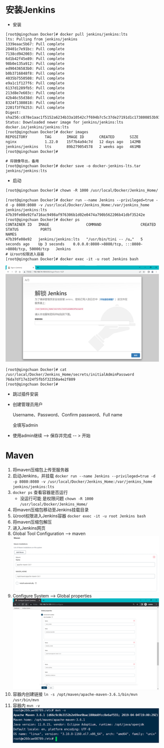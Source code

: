 # 安装Jenkins

- 安装

```shell
[root@qingchuan Docker]# docker pull jenkins/jenkins:lts
lts: Pulling from jenkins/jenkins
1339eaac5b67: Pull complete 
20401c7e91bc: Pull complete 
7138cd942003: Pull complete 
6d1b42f45e89: Pull complete 
98b0e135a912: Pull complete 
ed90436583b0: Pull complete 
b0b3716848f8: Pull complete 
4035b7550508: Pull complete 
e9a1c1f127f6: Pull complete 
6137d1289fb5: Pull complete 
213d8e7e603c: Pull complete 
42b46c55d38d: Pull complete 
8324f1380818: Pull complete 
2201f3ff6253: Pull complete 
Digest: sha256:c878e1aac1f5152a6234b33a10542c7f694b7c5c37de27191d1c173800853b93
Status: Downloaded newer image for jenkins/jenkins:lts
docker.io/jenkins/jenkins:lts
[root@qingchuan Docker]# docker images
REPOSITORY        TAG       IMAGE ID       CREATED       SIZE
nginx             1.22.0    15f7b4a94c7d   12 days ago   142MB
jenkins/jenkins   lts       89b279054578   2 weeks ago   461MB
[root@qingchuan Docker]# 

```

```shell
# 将镜像导出，备用
[root@qingchuan Docker]# docker save -o docker-jenkins-lts.tar jenkins/jenkins:lts
```



- 启动

```shell
[root@qingchuan Docker]# chown -R 1000 /usr/local/Docker/Jenkins_Home/

[root@qingchuan Docker]# docker run --name Jenkins --privileged=true -d -p 8080:8080 -v /usr/local/Docker/Jenkins_Home:/var/jenkins_home jenkins/jenkins:lts
47b39fe08e92fa716ac9498af976306b1d02e0474a790b562206b41dbf35242e
[root@qingchuan Docker]# docker ps
CONTAINER ID   IMAGE                 COMMAND                  CREATED          STATUS          PORTS                                                  NAMES
47b39fe08e92   jenkins/jenkins:lts   "/usr/bin/tini -- /u…"   5 seconds ago    Up 3 seconds    0.0.0.0:8080->8080/tcp, :::8080->8080/tcp, 50000/tcp   Jenkins
# 以root权限进入容器
[root@qingchuan Docker]# docker exec -it -u root Jenkins bash

```

![image-20220801222022480](Docker%E5%AE%89%E8%A3%85Jenkins.assets/image-20220801222022480.png)

```shell
[root@qingchuan Docker]# cat /usr/local/Docker/Jenkins_Home/secrets/initialAdminPassword 
76da7df17e324f5fb5f32350a4e2f809
[root@qingchuan Docker]# 

```



- 跳过插件安装

- 创建管理员用户

  Username、Password、Confirm password、Full name

  全填写admin

- 使用admin继续 --> 保存并完成 -- > 开始



# Maven

1. 将maven压缩包上传至服务器
2. 启动Jenkins，并挂载 `docker run --name Jenkins --privileged=true -d -p 8080:8080 -v /usr/local/Docker/Jenkins_Home:/var/jenkins_home jenkins/jenkins:lts`
3. `docker ps` 查看容器是否运行
   - 没运行可能 是权限问题 `chown -R 1000 /usr/local/Docker/Jenkins_Home/`
4. 将maven压缩包移动至Jenkins挂载目录
5. 以root权限进入Jenkins容器 `docker exec -it -u root Jenkins bash`
6. 将maven压缩包解压
7. 进入Jenkins网页
8. Global Tool Configuration --> maven![image-20220802000209042](Docker%E5%AE%89%E8%A3%85Jenkins.assets/image-20220802000209042.png)
9. Configure System --> Global properties![image-20220802000121706](Docker%E5%AE%89%E8%A3%85Jenkins.assets/image-20220802000121706.png)
10. 容器内创建链接 `ln -s /opt/maven/apache-maven-3.6.1/bin/mvn /usr/bin/mvn`
11. 容器内 `mvn -v` ![image-20220802001011702](Docker%E5%AE%89%E8%A3%85Jenkins.assets/image-20220802001011702.png)



